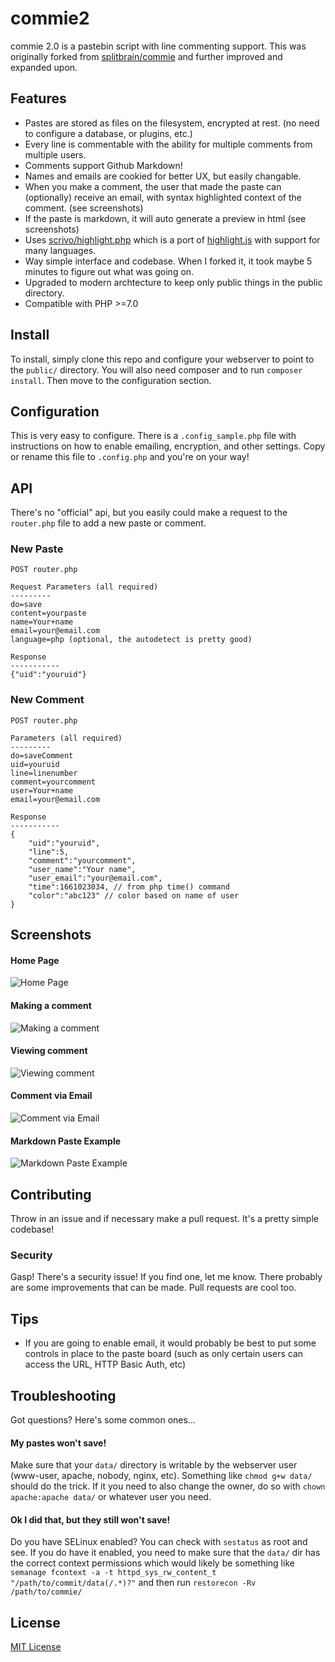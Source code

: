 # commie2

commie 2.0 is a pastebin script with line commenting support. This was originally forked from [splitbrain/commie](https://github.com/splitbrain/commie) and further improved and expanded upon.

## Features
- Pastes are stored as files on the filesystem, encrypted at rest. (no need to configure a database, or plugins, etc.)
- Every line is commentable with the ability for multiple comments from multiple users.
- Comments support Github Markdown!
- Names and emails are cookied for better UX, but easily changable.
- When you make a comment, the user that made the paste can (optionally) receive an email, with syntax highlighted context of the comment. (see screenshots)
- If the paste is markdown, it will auto generate a preview in html (see screenshots)
- Uses [scrivo/highlight.php](https://github.com/scrivo/highlight.php) which is a port of [highlight.js](https://github.com/highlightjs/highlight.js/) with support for many languages.
- Way simple interface and codebase. When I forked it, it took maybe 5 minutes to figure out what was going on.
- Upgraded to modern archtecture to keep only public things in the public directory.
- Compatible with PHP >=7.0

## Install
To install, simply clone this repo and configure your webserver to point to the `public/` directory. You will also need composer and to run `composer install`. Then move to the configuration section.

## Configuration
This is very easy to configure. There is a `.config_sample.php` file with instructions on how to enable emailing, encryption, and other settings. Copy or rename this file to `.config.php` and you're on your way!

## API
There's no "official" api, but you easily could make a request to the `router.php` file to add a new paste or comment.
### New Paste
```
POST router.php

Request Parameters (all required)
---------
do=save
content=yourpaste
name=Your+name
email=your@email.com
language=php (optional, the autodetect is pretty good)

Response
-----------
{"uid":"youruid"}
```

### New Comment
```
POST router.php

Parameters (all required)
---------
do=saveComment
uid=youruid
line=linenumber
comment=yourcomment
user=Your+name
email=your@email.com

Response
-----------
{
	"uid":"youruid",
	"line":5,
	"comment":"yourcomment",
	"user_name":"Your name",
	"user_email":"your@email.com",
	"time":1661023034, // from php time() command
	"color":"abc123" // color based on name of user
}
```

## Screenshots
#### Home Page
![Home Page](screenshots/home.png)

#### Making a comment
![Making a comment](screenshots/comment-form.png)

#### Viewing comment
![Viewing comment](screenshots/comment.png)

#### Comment via Email
![Comment via Email](screenshots/email.png)

#### Markdown Paste Example
![Markdown Paste Example](screenshots/markdown-example.png)

## Contributing
Throw in an issue and if necessary make a pull request. It's a pretty simple codebase!

### Security
Gasp! There's a security issue! If you find one, let me know. There probably are some improvements that can be made. Pull requests are cool too.

## Tips
- If you are going to enable email, it would probably be best to put some controls in place to the paste board (such as only certain users can access the URL, HTTP Basic Auth, etc)

## Troubleshooting
Got questions? Here's some common ones...

#### My pastes won't save!
Make sure that your `data/` directory is writable by the webserver user (www-user, apache, nobody, nginx, etc). Something like `chmod g+w data/` should do the trick. If it you need to also change the owner, do so with `chown apache:apache data/` or whatever user you need.

#### Ok I did that, but they still won't save!
Do you have SELinux enabled? You can check with `sestatus` as root and see. If you do have it enabled, you need to make sure that the `data/` dir has the correct context permissions which would likely be something like `semanage fcontext -a -t httpd_sys_rw_content_t "/path/to/commit/data(/.*)?"` and then run `restorecon -Rv /path/to/commie/`

## License
[MIT License](LICENSE.md)